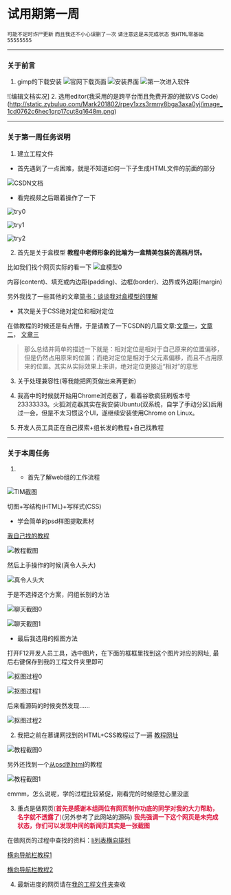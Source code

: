 # 试用期第一周

`可能不定时诈尸更新` `而且我还不小心误删了一次` `请注意这是未完成状态` `我HTML零基础55555555`

---

### 关于前言

1. gimp的下载安装
![官网下载页面](http://static.zybuluo.com/Mark201802/np7eq10z0n8uekdhsq45push/image_1ccvkq7rqsvldum18eqvbmm9rp.png)
![安装界面](http://static.zybuluo.com/Mark201802/gdomt3stny0ps6tshyygz0c1/image_1ccvkudu59id1mpc11eu1f0tbdn16.png)
![第一次进入软件](http://static.zybuluo.com/Mark201802/otlmxzhrkm0p640toofti9zf/image_1cd072scg20e1hlla3b1ll4p039.png)

![编辑文档实况]
2. 选用editor(我采用的是跨平台而且免费开源的微软VS Code)(http://static.zybuluo.com/Mark201802/rpey1xzs3rmny8bga3axa0yj/image_1cd0762c6hec1qrp17cut8q1648m.png)

---

### 关于第一周任务说明

1. 建立工程文件

- 首先遇到了一点困难，就是不知道如何一下子生成HTML文件的前面的部分

![CSDN文档](http://static.zybuluo.com/Mark201802/0ouhppmltzzqd0pv812qpy11/image_1cd21nrd8hhv1eh61egl1phr127op.png)

-  看完视频之后跟着操作了一下

![try0](http://static.zybuluo.com/Mark201802/y25sicw6l547turl862l7215/image_1cd25l4n81tjq1bb47671tpl18u1j.png)

![try1](http://static.zybuluo.com/Mark201802/mqvl6mv6f3vvzj6pkzofgdnf/image_1cd25n6i71i2gf2h13inij813uo20.png)

![try2](http://static.zybuluo.com/Mark201802/t1b3qxvm92qozj63l13qsy20/image_1cd25og0uak2csi83e4bkg632d.png)


2. 首先是关于盒模型
**教程中老师形象的比喻为一盒精美包装的高档月饼。**

比如我们找个网页实际的看一下
![盒模型0]( http://static.zybuluo.com/Mark201802/wapomi3gxpjgwuwhmxaj740t/image_1cd490vjptc5e7s1iobk361rgt1j.png)

内容(content)、填充或内边距(padding)、边框(border)、边界或外边距(margin)

另外我找了一些其他的文章[简书：谈谈我对盒模型的理解](https://www.jianshu.com/p/2353c364318b)

- 其次是关于CSS绝对定位和相对定位

在做教程的时候还是有点懵，于是请教了一下CSDN的几篇文章:[文章一](https://blog.csdn.net/liaohao6/article/details/53760937)，[文章二](https://blog.csdn.net/gengbaolong/article/details/71023598)， [文章三](https://blog.csdn.net/cyyax/article/details/50607066)

> 那么总结并简单的描述一下就是：相对定位是相对于自己原来的位置偏移，但是仍然占用原来的位置；而绝对定位是相对于父元素偏移，而且不占用原来的位置。其实从实际效果上来讲，绝对定位更接近“相对”的意思

3. 关于处理兼容性(等我能把网页做出来再更新)

4. 我高中的时候就开始用Chrome浏览器了，看着谷歌疯狂刷版本号23333333。火狐浏览器其实在我安装Ubuntu(双系统，自学了手动分区)后用过一会，但是不太习惯这个UI，遂继续安装使用Chrome on Linux。

5. 开发人员工具正在自己摸索+组长发的教程+自己找教程

---

### 关于本周任务

1. - 首先了解web组的工作流程

![TIM截图](http://static.zybuluo.com/Mark201802/488ksjdz7g2zl3lhwt9uhl42/image_1ccvmcgornvb1r9v12v2rmfnbe20.png)

切图+写结构(HTML)+写样式(CSS)

- 学会简单的psd样图提取素材

[我自己找的教程](https://jingyan.baidu.com/article/c35dbcb0f9565c8916fcbca4.html)

![教程截图](http://static.zybuluo.com/Mark201802/506ps2ehht4bywknrdoyaifs/image_1cd26ddihgre7lv10ku18m7vrg2q.png)

然后上手操作的时候(真令人头大)

![真令人头大](http://static.zybuluo.com/Mark201802/o9dh8hpuozhjpakhm9571kp2/image_1cd26g3tud3p1kr816sc17lu16ms37.png)

于是不选择这个方案，问组长别的方法

![聊天截图0](http://static.zybuluo.com/Mark201802/d2hikmcofwt2uvyp5m4z8a2q/image_1cd2jihfmevl1vreb1gon5rns9.png)

![聊天截图1](http://static.zybuluo.com/Mark201802/2m5e8ewyg638ud2nrojhdeyk/image_1cd2jn9fi8ir1oscng973o9bf13.png)


- 最后我选用的抠图方法

打开F12开发人员工具，选中图片，在下面的框框里找到这个图片对应的网址, 最后右键保存到我的工程文件夹里即可

![抠图过程0](http://static.zybuluo.com/Mark201802/eytjtnmccc7g5898v0q4tki5/image_1cd4g7d2h4ls170v153p37h17j62d.png)

![抠图过程1](http://static.zybuluo.com/Mark201802/6oubv9zw9quttr9f5cli3l8l/image_1cd4g9aoi1kipg5m4k1ips1g6u2q.png)

后来看源码的时候突然发现......

![抠图过程2]( http://static.zybuluo.com/Mark201802/i6mez8p6mc9131m3g99y9yfn/image_1cd4i3um564gl71l43qbi1dbi37.png)

2. 我把之前在慕课网找到的HTML+CSS教程过了一遍
[教程网址](https://www.imooc.com/learn/9)

![教程截图0](http://static.zybuluo.com/Mark201802/uaw7i4yuv0fdwobrp9r6qj5n/image_1cd47fh0annsan316db6tkicv9.png)

另外还找到一个[从psd到html](https://www.imooc.com/learn/668)的教程

![教程截图1](http://static.zybuluo.com/Mark201802/bb0m1n9wpo8c71nrjxsyu3mu/image_1cd48gt1gp3419ov1aqt112t1gs816.png)


emmm，怎么说呢，学的过程比较紧促，刚看完的时候感觉心里没底

3. 重点是做网页<font color="dc143c">(**首先是感谢本组两位有网页制作功底的同学对我的大力帮助，名字就不透露了**)</font>(另外参考了此网站的源码)
<font color="dc143c">**我先强调一下这个网页是未完成状态，你们可以发现中间的新闻页其实是一张截图**</font>

在做网页的过程中查找的资料：[li列表横向排列](https://jingyan.baidu.com/article/fa4125accd4eec28ac7092f2.html)

[横向导航栏教程1](https://jingyan.baidu.com/article/b24f6c821d4f8e86bfe5daf9.html)

[横向导航栏教程2](https://jingyan.baidu.com/article/1612d500a82696e20e1eee1b.html)

4. 最新进度的网页请在[我的工程文件夹](https://github.com/Mark-ThinkPad/Dev_ops/tree/master/Task-%E8%AF%95%E7%94%A8%E6%9C%9F%E7%AC%AC%E4%B8%80%E5%91%A8/index)查收